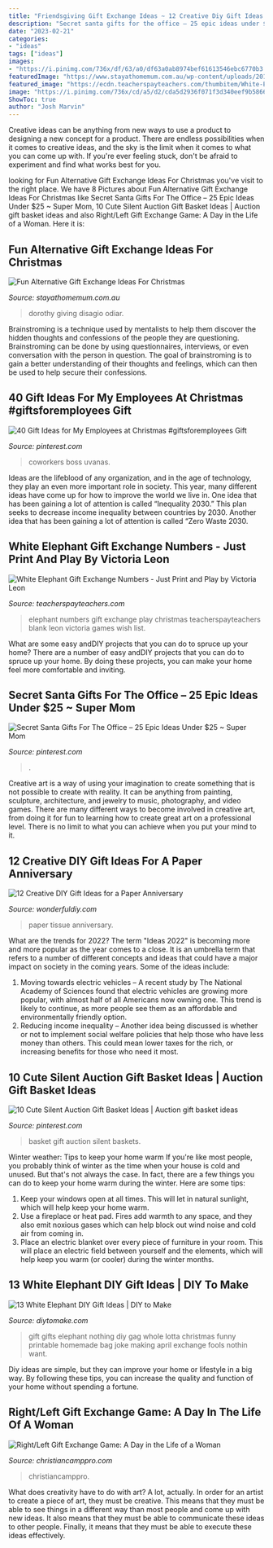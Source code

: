 ```yaml
---
title: "Friendsgiving Gift Exchange Ideas ~ 12 Creative Diy Gift Ideas For A Paper Anniversary"
description: "Secret santa gifts for the office – 25 epic ideas under $25 ~ super mom"
date: "2023-02-21"
categories:
- "ideas"
tags: ["ideas"]
images:
- "https://i.pinimg.com/736x/df/63/a0/df63a0ab8974bef61613546ebc6770b3.jpg"
featuredImage: "https://www.stayathomemum.com.au/wp-content/uploads/2013/11/dorothy234.gif"
featured_image: "https://ecdn.teacherspayteachers.com/thumbitem/White-Elephant-Gift-Exchange-Numbers-Just-Print-and-Play-2927205-1605041631/original-2927205-1.jpg"
image: "https://i.pinimg.com/736x/cd/a5/d2/cda5d2936f071f3d340eef9b5866a162.jpg"
ShowToc: true
author: "Josh Marvin"
---
```



Creative ideas can be anything from new ways to use a product to designing a new concept for a product. There are endless possibilities when it comes to creative ideas, and the sky is the limit when it comes to what you can come up with. If you're ever feeling stuck, don't be afraid to experiment and find what works best for you.

	

		
looking for Fun Alternative Gift Exchange Ideas For Christmas you've visit to the right place. We have 8 Pictures about Fun Alternative Gift Exchange Ideas For Christmas like Secret Santa Gifts For The Office – 25 Epic Ideas Under $25 ~ Super Mom, 10 Cute Silent Auction Gift Basket Ideas | Auction gift basket ideas and also Right/Left Gift Exchange Game: A Day in the Life of a Woman. Here it is:
		
    
## Fun Alternative Gift Exchange Ideas For Christmas

<img loading=lazy src="https://www.stayathomemum.com.au/wp-content/uploads/2013/11/dorothy234.gif" onerror="this.onerror=null;this.src='https://tse1.mm.bing.net/th?id=OIP.wRhZ0la1aVPUILFwyYwCzgHaHa&amp;pid=15.1';" alt="Fun Alternative Gift Exchange Ideas For Christmas">

_Source: stayathomemum.com.au_

>dorothy giving disagio odiar. 

	

Brainstroming is a technique used by mentalists to help them discover the hidden thoughts and confessions of the people they are questioning. Brainstroming can be done by using questionnaires, interviews, or even conversation with the person in question. The goal of brainstroming is to gain a better understanding of their thoughts and feelings, which can then be used to help secure their confessions.

    
## 40 Gift Ideas For My Employees At Christmas #giftsforemployees Gift

<img loading=lazy src="https://i.pinimg.com/736x/ef/df/1b/efdf1bf28162d199d59ca7c982c86e95.jpg" onerror="this.onerror=null;this.src='https://tse1.mm.bing.net/th?id=OIP.eWfCn9EUgWBKzklEXvrsUQHaO0&amp;pid=15.1';" alt="40 Gift Ideas for My Employees at Christmas #giftsforemployees Gift">

_Source: pinterest.com_

>coworkers boss uvanas. 

	

Ideas are the lifeblood of any organization, and in the age of technology, they play an even more important role in society. This year, many different ideas have come up for how to improve the world we live in. One idea that has been gaining a lot of attention is called “Inequality 2030.” This plan seeks to decrease income inequality between countries by 2030. Another idea that has been gaining a lot of attention is called “Zero Waste 2030.

    
## White Elephant Gift Exchange Numbers - Just Print And Play By Victoria Leon

<img loading=lazy src="https://ecdn.teacherspayteachers.com/thumbitem/White-Elephant-Gift-Exchange-Numbers-Just-Print-and-Play-2927205-1605041631/original-2927205-1.jpg" onerror="this.onerror=null;this.src='https://tse3.mm.bing.net/th?id=OIP.IEO_hP-hw6sKeVAANufXggAAAA&amp;pid=15.1';" alt="White Elephant Gift Exchange Numbers - Just Print and Play by Victoria Leon">

_Source: teacherspayteachers.com_

>elephant numbers gift exchange play christmas teacherspayteachers blank leon victoria games wish list. 

	

What are some easy andDIY projects that you can do to spruce up your home?
There are a number of easy andDIY projects that you can do to spruce up your home. By doing these projects, you can make your home feel more comfortable and inviting.

    
## Secret Santa Gifts For The Office – 25 Epic Ideas Under $25 ~ Super Mom

<img loading=lazy src="https://i.pinimg.com/736x/df/63/a0/df63a0ab8974bef61613546ebc6770b3.jpg" onerror="this.onerror=null;this.src='https://tse4.mm.bing.net/th?id=OIP.Fi_v1jLh3jJiK6_5pEY-GwHaPH&amp;pid=15.1';" alt="Secret Santa Gifts For The Office – 25 Epic Ideas Under $25 ~ Super Mom">

_Source: pinterest.com_

>. 

	

Creative art is a way of using your imagination to create something that is not possible to create with reality. It can be anything from painting, sculpture, architecture, and jewelry to music, photography, and video games. There are many different ways to become involved in creative art, from doing it for fun to learning how to create great art on a professional level. There is no limit to what you can achieve when you put your mind to it.

    
## 12 Creative DIY Gift Ideas For A Paper Anniversary

<img loading=lazy src="http://cdn.wonderfuldiy.com/wp-content/uploads/2017/04/Tissue-paper-home-decoration-.jpeg" onerror="this.onerror=null;this.src='https://tse4.mm.bing.net/th?id=OIP.MXxkoFfQmrIdy6lEEOp4cgHaJ4&amp;pid=15.1';" alt="12 Creative DIY Gift Ideas for a Paper Anniversary">

_Source: wonderfuldiy.com_

>paper tissue anniversary. 

	

What are the trends for 2022?
The term "Ideas 2022" is becoming more and more popular as the year comes to a close. It is an umbrella term that refers to a number of different concepts and ideas that could have a major impact on society in the coming years. Some of the ideas include: 
1) Moving towards electric vehicles – A recent study by The National Academy of Sciences found that electric vehicles are growing more popular, with almost half of all Americans now owning one. This trend is likely to continue, as more people see them as an affordable and environmentally friendly option. 
2) Reducing income inequality – Another idea being discussed is whether or not to implement social welfare policies that help those who have less money than others. This could mean lower taxes for the rich, or increasing benefits for those who need it most.

    
## 10 Cute Silent Auction Gift Basket Ideas | Auction Gift Basket Ideas

<img loading=lazy src="https://i.pinimg.com/736x/cd/a5/d2/cda5d2936f071f3d340eef9b5866a162.jpg" onerror="this.onerror=null;this.src='https://tse1.mm.bing.net/th?id=OIP.kpsx0dnLAVbJBvm3ikSdOAHaKW&amp;pid=15.1';" alt="10 Cute Silent Auction Gift Basket Ideas | Auction gift basket ideas">

_Source: pinterest.com_

>basket gift auction silent baskets. 

	

Winter weather: Tips to keep your home warm
If you're like most people, you probably think of winter as the time when your house is cold and unused. But that's not always the case. In fact, there are a few things you can do to keep your home warm during the winter. Here are some tips:
1) Keep your windows open at all times. This will let in natural sunlight, which will help keep your home warm.
2) Use a fireplace or heat pad. Fires add warmth to any space, and they also emit noxious gases which can help block out wind noise and cold air from coming in.
3) Place an electric blanket over every piece of furniture in your room. This will place an electric field between yourself and the elements, which will help keep you warm (or cooler) during the winter months.

    
## 13 White Elephant DIY Gift Ideas | DIY To Make

<img loading=lazy src="http://www.diytomake.com/wp-content/uploads/2016/03/Nothing-DIY-White-Elephant-Gift.jpg" onerror="this.onerror=null;this.src='https://tse4.mm.bing.net/th?id=OIP.OMe8g1IrEjIhvsDsYZml6gHaJ3&amp;pid=15.1';" alt="13 White Elephant DIY Gift Ideas | DIY to Make">

_Source: diytomake.com_

>gift gifts elephant nothing diy gag whole lotta christmas funny printable homemade bag joke making april exchange fools nothin want. 

	

Diy ideas are simple, but they can improve your home or lifestyle in a big way. By following these tips, you can increase the quality and function of your home without spending a fortune.

    
## Right/Left Gift Exchange Game: A Day In The Life Of A Woman

<img loading=lazy src="https://christiancamppro.com/wp-content/uploads/2014/07/right-left-gift-exchagne-game-day-in-the-life-of-a-woman.jpg" onerror="this.onerror=null;this.src='https://tse1.mm.bing.net/th?id=OIP.tIc_eFAcyYzbtNsporK3kgHaLG&amp;pid=15.1';" alt="Right/Left Gift Exchange Game: A Day in the Life of a Woman">

_Source: christiancamppro.com_

>christiancamppro. 

	

What does creativity have to do with art? A lot, actually. In order for an artist to create a piece of art, they must be creative. This means that they must be able to see things in a different way than most people and come up with new ideas. It also means that they must be able to communicate these ideas to other people. Finally, it means that they must be able to execute these ideas effectively.

